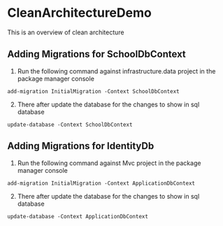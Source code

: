 # CleanArchitectureDemo
This is an overview of clean architecture

## Adding Migrations for SchoolDbContext
1. Run the following command against infrastructure.data project in the package manager console
```
add-migration InitialMigration -Context SchoolDbContext
```

2. There after update the database for the changes to show in sql database
```
update-database -Context SchoolDbContext
```

## Adding Migrations for IdentityDb
1. Run the following command against Mvc project in the package manager console
```
add-migration InitialMigration -Context ApplicationDbContext
```

2. There after update the database for the changes to show in sql database
```
update-database -Context ApplicationDbContext
```
